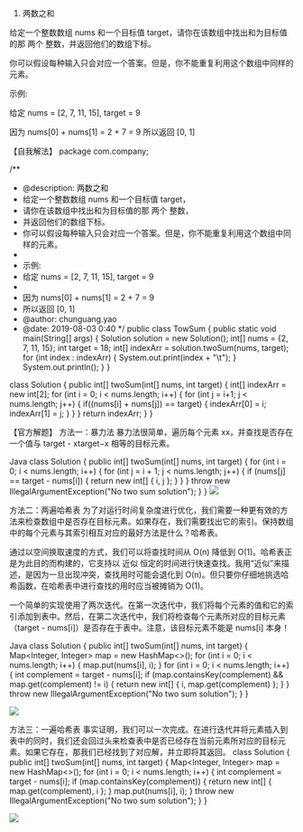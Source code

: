 1. 两数之和

给定一个整数数组 nums 和一个目标值 target，请你在该数组中找出和为目标值的那 两个 整数，并返回他们的数组下标。

你可以假设每种输入只会对应一个答案。但是，你不能重复利用这个数组中同样的元素。

示例:

给定 nums = [2, 7, 11, 15], target = 9

因为 nums[0] + nums[1] = 2 + 7 = 9
所以返回 [0, 1]






【自我解法】
package com.company;

/**
 * @description: 两数之和
 * 给定一个整数数组 nums 和一个目标值 target，
 * 请你在该数组中找出和为目标值的那 两个 整数，
 * 并返回他们的数组下标。
 * 你可以假设每种输入只会对应一个答案。但是，你不能重复利用这个数组中同样的元素。
 *
 * 示例:
 * 给定 nums = [2, 7, 11, 15], target = 9
 *
 * 因为 nums[0] + nums[1] = 2 + 7 = 9
 * 所以返回 [0, 1]
 * @author: chunguang.yao
 * @date: 2019-08-03 0:40
 */
public class TowSum {
    public static void main(String[] args) {
        Solution solution = new Solution();
        int[] nums = {2, 7, 11, 15};
        int target = 18;
        int[] indexArr = solution.twoSum(nums, target);
        for (int index : indexArr) {
            System.out.print(index + "\t");
        }
        System.out.println();
    }
}

class Solution {
    public int[] twoSum(int[] nums, int target) {
        int[] indexArr = new int[2];
        for (int i = 0; i < nums.length; i++) {
            for (int j = i+1; j < nums.length; j++) {
                if((nums[i] + nums[j]) == target) {
                    indexArr[0] = i;
                    indexArr[1] = j;
                }
            }
        }
        return indexArr;
    }
}

【官方解题】
方法一：暴力法
暴力法很简单，遍历每个元素 xx，并查找是否存在一个值与 target - xtarget−x 相等的目标元素。

Java
class Solution {
    public int[] twoSum(int[] nums, int target) {
        for (int i = 0; i < nums.length; i++) {
            for (int j = i + 1; j < nums.length; j++) {
                if (nums[j] == target - nums[i]) {
                    return new int[] { i, j };
                }
            }
        }
        throw new IllegalArgumentException("No two sum solution");
    }
}
![](https://i.imgur.com/6XK42Cb.png)

方法二：两遍哈希表
为了对运行时间复杂度进行优化，我们需要一种更有效的方法来检查数组中是否存在目标元素。如果存在，我们需要找出它的索引。保持数组中的每个元素与其索引相互对应的最好方法是什么？哈希表。

通过以空间换取速度的方式，我们可以将查找时间从 O(n) 降低到 O(1)。哈希表正是为此目的而构建的，它支持以 近似 恒定的时间进行快速查找。我用“近似”来描述，是因为一旦出现冲突，查找用时可能会退化到 O(n)。但只要你仔细地挑选哈希函数，在哈希表中进行查找的用时应当被摊销为 O(1)。

一个简单的实现使用了两次迭代。在第一次迭代中，我们将每个元素的值和它的索引添加到表中。然后，在第二次迭代中，我们将检查每个元素所对应的目标元素（target - nums[i]）是否存在于表中。注意，该目标元素不能是 nums[i] 本身！


Java
    class Solution {
    public int[] twoSum(int[] nums, int target) {
        Map<Integer, Integer> map = new HashMap<>();
        for (int i = 0; i < nums.length; i++) {
            map.put(nums[i], i);
        }
        for (int i = 0; i < nums.length; i++) {
            int complement = target - nums[i];
            if (map.containsKey(complement) && map.get(complement) != i) {
                return new int[] { i, map.get(complement) };
            }
        }
        throw new IllegalArgumentException("No two sum solution");
    }
}

![](https://i.imgur.com/5fyaI8F.png)

方法三：一遍哈希表
事实证明，我们可以一次完成。在进行迭代并将元素插入到表中的同时，我们还会回过头来检查表中是否已经存在当前元素所对应的目标元素。如果它存在，那我们已经找到了对应解，并立即将其返回。
class Solution {
    public int[] twoSum(int[] nums, int target) {
        Map<Integer, Integer> map = new HashMap<>();
        for (int i = 0; i < nums.length; i++) {
            int complement = target - nums[i];
            if (map.containsKey(complement)) {
                return new int[] { map.get(complement), i };
            }
            map.put(nums[i], i);
        }
        throw new IllegalArgumentException("No two sum solution");
    }
}

![](https://i.imgur.com/4wcqbk3.png)